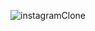 

![instagramClone](https://user-euseiqueoruchtrai.githubusercontent.com/7783578/178891588-c22dcfa4-1d43-414a-a494-4edfcd2bf602.jpg)
